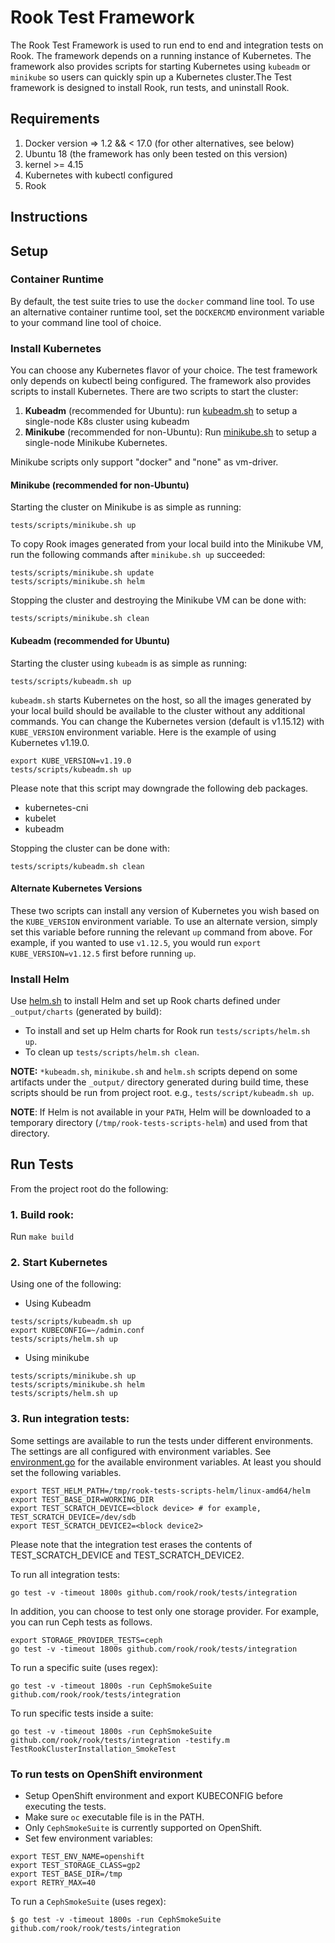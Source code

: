 # Rook Test Framework

The Rook Test Framework is used to run end to end and integration tests on Rook. The framework depends on a running instance of Kubernetes.
The framework also provides scripts for starting Kubernetes using `kubeadm` or `minikube` so users can
quickly spin up a Kubernetes cluster.The Test framework is designed to install Rook, run tests, and uninstall Rook.

## Requirements
1. Docker version => 1.2 && < 17.0 (for other alternatives, see below)
1. Ubuntu 18 (the framework has only been tested on this version)
1. kernel >= 4.15
1. Kubernetes with kubectl configured
1. Rook

## Instructions

## Setup

### Container Runtime

By default, the test suite tries to use the `docker` command line tool. To use
an alternative container runtime tool, set the `DOCKERCMD` environment variable
to your command line tool of choice.

### Install Kubernetes
You can choose any Kubernetes flavor of your choice.  The test framework only depends on kubectl being configured.
The framework also provides scripts to install Kubernetes. There are two scripts to start the cluster:
1. **Kubeadm** (recommended for Ubuntu): run [kubeadm.sh](/tests/scripts/kubeadm.sh) to setup a single-node K8s cluster using kubeadm
1. **Minikube** (recommended for non-Ubuntu): Run [minikube.sh](/tests/scripts/minikube.sh) to setup a single-node Minikube Kubernetes.

Minikube scripts only support "docker" and "none" as vm-driver.

#### Minikube (recommended for non-Ubuntu)
Starting the cluster on Minikube is as simple as running:
```console
tests/scripts/minikube.sh up
```

To copy Rook images generated from your local build into the Minikube VM, run the following commands after `minikube.sh up` succeeded:
```console
tests/scripts/minikube.sh update
tests/scripts/minikube.sh helm
```

Stopping the cluster and destroying the Minikube VM can be done with:
```console
tests/scripts/minikube.sh clean
```

#### Kubeadm (recommended for Ubuntu)
Starting the cluster using `kubeadm` is as simple as running:
```console
tests/scripts/kubeadm.sh up
```

`kubeadm.sh` starts Kubernetes on the host, so all the images generated by your local build should be available to the cluster without any additional commands.
You can change the Kubernetes version (default is v1.15.12) with `KUBE_VERSION` environment variable. Here is the example of using Kubernetes v1.19.0.

```console
export KUBE_VERSION=v1.19.0
tests/scripts/kubeadm.sh up
```

Please note that this script may downgrade the following deb packages.

- kubernetes-cni
- kubelet
- kubeadm

Stopping the cluster can be done with:
```console
tests/scripts/kubeadm.sh clean
```

#### Alternate Kubernetes Versions
These two scripts can install any version of Kubernetes you wish based on the `KUBE_VERSION` environment variable.
To use an alternate version, simply set this variable before running the relevant `up` command from above.
For example, if you wanted to use `v1.12.5`, you would run `export KUBE_VERSION=v1.12.5` first before running `up`.

### Install Helm
Use [helm.sh](/tests/scripts/helm.sh) to install Helm and set up Rook charts defined under `_output/charts` (generated by build):

- To install and set up Helm charts for Rook run `tests/scripts/helm.sh up`.
- To clean up `tests/scripts/helm.sh clean`.

**NOTE:** `*kubeadm.sh`, `minikube.sh` and `helm.sh` scripts depend on some artifacts under the `_output/` directory generated during build time,
these scripts should be run from project root. e.g., `tests/script/kubeadm.sh up`.

**NOTE**: If Helm is not available in your `PATH`, Helm will be downloaded to a temporary directory (`/tmp/rook-tests-scripts-helm`) and used from that directory.

## Run Tests
From the project root do the following:

### 1. Build rook:
Run `make build`

### 2. Start Kubernetes
Using one of the following:

- Using Kubeadm
```
tests/scripts/kubeadm.sh up
export KUBECONFIG=~/admin.conf
tests/scripts/helm.sh up
```
- Using minikube
```
tests/scripts/minikube.sh up
tests/scripts/minikube.sh helm
tests/scripts/helm.sh up
```

### 3. Run integration tests:

Some settings are available to run the tests under different environments. The settings are all configured with environment variables.
See [environment.go](/tests/framework/installer/environment.go) for the available environment variables.
At least you should set the following variables.

```console
export TEST_HELM_PATH=/tmp/rook-tests-scripts-helm/linux-amd64/helm
export TEST_BASE_DIR=WORKING_DIR
export TEST_SCRATCH_DEVICE=<block device> # for example, TEST_SCRATCH_DEVICE=/dev/sdb
export TEST_SCRATCH_DEVICE2=<block device2>
```

Please note that the integration test erases the contents of TEST_SCRATCH_DEVICE and TEST_SCRATCH_DEVICE2.

To run all integration tests:
```console
go test -v -timeout 1800s github.com/rook/rook/tests/integration
```

In addition, you can choose to test only one storage provider. For example, you can run Ceph tests as follows.

```console
export STORAGE_PROVIDER_TESTS=ceph
go test -v -timeout 1800s github.com/rook/rook/tests/integration
```

To run a specific suite (uses regex):
```console
go test -v -timeout 1800s -run CephSmokeSuite github.com/rook/rook/tests/integration
```

To run specific tests inside a suite:
```console
go test -v -timeout 1800s -run CephSmokeSuite github.com/rook/rook/tests/integration -testify.m TestRookClusterInstallation_SmokeTest
```

### To run tests on OpenShift environment

- Setup OpenShift environment and export KUBECONFIG before executing the tests.
- Make sure `oc` executable file is in the PATH.
- Only `CephSmokeSuite` is currently supported on OpenShift.
- Set few environment variables:
```
export TEST_ENV_NAME=openshift
export TEST_STORAGE_CLASS=gp2
export TEST_BASE_DIR=/tmp
export RETRY_MAX=40
```

To run a `CephSmokeSuite` (uses regex):
```console
$ go test -v -timeout 1800s -run CephSmokeSuite github.com/rook/rook/tests/integration
```
